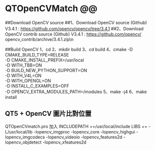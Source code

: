 # QTOpenCVMatch @@
##Download OpenCV source
##1、Download OpenCV source (Github) V3.4.1 : https://github.com/opencv/opencv/tree/3.4.1
##2、Download OpenCV contrib source (Github) V3.4.1 : https://github.com/opencv/
opencv_contrib/archive/3.4.1.zip\n

##Build OpenCV
1、cd <OpenCV Source directory>
2、mkdir  build
3、cd build
4、cmake   -D CMAKE_BUILD_TYPE=RELEASE      \
                    -D CMAKE_INSTALL_PREFIX=/usr/local      \
                    -D WITH_TBB=ON      \
                    -D BUILD_NEW_PYTHON_SUPPORT=ON      \
                    -D WITH_V4L=ON      \
                    -D WITH_OPENGL=ON      \
                    -D INSTALL_C_EXAMPLES=OFF      \
                    -D OPENCV_EXTRA_MODULES_PATH=<opencv contrib directory>/modules  <opencv source directory>
5、make -j4
6、make install
## QT5 + OpenCV 圖片比對位置
QTOpenCVmatch.pro 加入
INCLUDEPATH +=/usr/local/include
LIBS += -L/usr/local/lib -lopencv_imgproc -lopencv_core -lopencv_highgui -lopencv_imgcodecs -lopencv_videoio -lopencv_features2d  -lopencv_objdetect -lopencv_xfeatures2d

